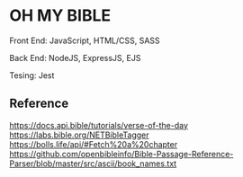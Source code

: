 # OH MY BIBLE

Front End: JavaScript, HTML/CSS, SASS

Back End: NodeJS, ExpressJS, EJS

Tesing: Jest

## Reference
https://docs.api.bible/tutorials/verse-of-the-day
https://labs.bible.org/NETBibleTagger
https://bolls.life/api/#Fetch%20a%20chapter
https://github.com/openbibleinfo/Bible-Passage-Reference-Parser/blob/master/src/ascii/book_names.txt